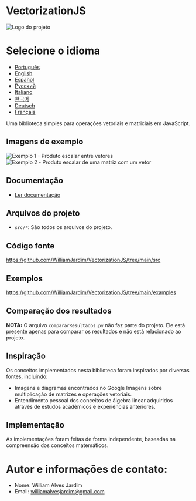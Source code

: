 # VectorizationJS
![Logo do projeto](https://github.com/WilliamJardim/VectorizationJS/blob/main/imagens/logo512x512.png)

# Selecione o idioma
* [Português](README-Portugues.md)
* [English](README-English.md)
* [Español](README-Español.md)
* [Русский](README-Русский.md)
* [Italiano](README-Italiano.md)
* [한국어](README-한국어.md)
* [Deutsch](README-Deutsch.md)
* [Français](README-Français.md)

Uma biblioteca simples para operações vetoriais e matriciais em JavaScript.

## Imagens de exemplo
![Exemplo 1 - Produto escalar entre vetores](https://github.com/WilliamJardim/VectorizationJS/blob/main/imagens/exemplos/exemplo1.png)
![Exemplo 2 - Produto escalar de uma matriz com um vetor](https://github.com/WilliamJardim/VectorizationJS/blob/main/imagens/exemplos/exemplo2.png)

## Documentação
* [Ler documentação](../Docs/docs-main.md)

## Arquivos do projeto
- `src/*`: São todos os arquivos do projeto.

## Código fonte
https://github.com/WilliamJardim/VectorizationJS/tree/main/src

## Exemplos
https://github.com/WilliamJardim/VectorizationJS/tree/main/examples

## Comparação dos resultados
**NOTA:** O arquivo `compararResultados.py` não faz parte do projeto. Ele está presente apenas para comparar os resultados e não está relacionado ao projeto.

## Inspiração
Os conceitos implementados nesta biblioteca foram inspirados por diversas fontes, incluindo:
- Imagens e diagramas encontrados no Google Imagens sobre multiplicação de matrizes e operações vetoriais.
- Entendimento pessoal dos conceitos de álgebra linear adquiridos através de estudos acadêmicos e experiências anteriores.

## Implementação
As implementações foram feitas de forma independente, baseadas na compreensão dos conceitos matemáticos.

# Autor e informações de contato:
 - Nome: William Alves Jardim
 - Email: williamalvesjardim@gmail.com